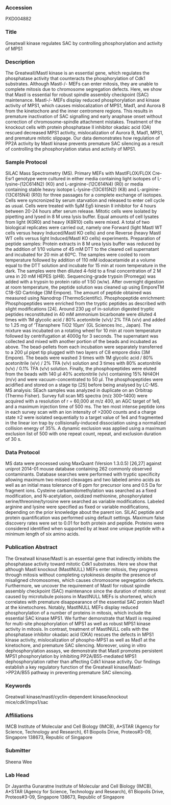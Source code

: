 ### Accession
PXD004882

### Title
Greatwall kinase regulates SAC by controlling phosphorylation and activity of MPS1

### Description
The Greatwall/Mastl kinase is an essential gene, which regulates the phosphatase activity that counteracts the phosphorylation of Cdk1 substrates. Although Mastl-/- MEFs can enter mitosis, they are unable to complete mitosis due to chromosome segregation defects. Here, we show that Mastl is essential for robust spindle assembly checkpoint (SAC) maintenance. Mastl-/- MEFs display reduced phosphorylation and kinase activity of MPS1, which causes mislocalization of MPS1, Mad1, and Aurora B from the kinetochore and the inner centromere regions. This results in premature inactivation of SAC signalling and early anaphase onset without correction of chromosome-spindle attachment mistakes. Treatment of the knockout cells with protein phosphatase II inhibitor okadaic acid (OA) rescued decreased MPS1 activity, mislocalization of Aurora B, Mad1, MPS1, and premature mitotic slippage. Our data demonstrates how regulation of PP2A activity by Mastl kinase prevents premature SAC silencing as a result of controlling the phosphorylation status and activity of MPS1.

### Sample Protocol
SILAC Mass Spectrometry (MS).   Primary MEFs with MastlFLOX/FLOX Cre-Esr1 genotype were cultured in either media containing light isotopes of L-lysine-(12C614N2) (K0) and L-arginine-(12C614N4) (R0) or media containing stable heavy isotope L-lysine-(13C615N2) (K8) and L-arginine-(13C615N4) (R10) for three passages for a complete exchange of isotopes. Cells were syncronized by serum starvation and released to enter cell cycle as usual. Cells were treated with 5µM Eg5 kinesin II inhibitor for 4 hours between 20-24 hours after serum release. Mitotic cells were isolated by pipetting and lysed in 8 M urea lysis buffer. Equal amounts of cell lysates from light (K0R0) and heavy (K8R10) cells were mixed. A total of two biological replicates were carried out, namely one Forward (light Mastl WT cells versus heavy Induced/Mastl KO cells) and one Reverse (heavy Mastl WT cells versus light Induced/Mastl KO cells) experiments. Preparation of peptide samples: Protein extracts in 8 M urea lysis buffer was reduced by the addition of 1/10 volume of 45 mM DTT to the cleared cell supernatant and incubated for 20 min at 60ºC. The samples were cooled to room temperature followed by addition of 110 mM iodoacetamide at a volume equal to the DTT solution and incubate for 15 min at room temperature in the dark. The samples were then diluted 4-fold to a final concentration of 2 M urea in 20 mM HEPES (pH8). Sequencing-grade trypsin (Promega) was added with a trypsin to protein ratio of 1:50 (w/w). After overnight digestion at room temperature, the peptide solution was cleaned up using EmporeTM C18-SD Cartridge (3M Empore). The amount of peptide obtained was measured using Nanodrop (ThermoScientific). Phosphopeptide enrichment: Phosphopeptides were enriched from the tryptic peptides as described with slight modifications [24]. Around 230 µg of in-solution digested tryptic peptides reconstituted in 40 mM ammonium bicarbonate were diluted 4 times with 1M glycolic acid / 80% acetonitrile (v/v)/ 2% TFA (v/v) and added to 1.25 mg of ‘Titansphere TiO2 10μm’ (GL Sciences Inc., Japan). The mixture was incubated on a rotating wheel for 10 min at room temperature followed by centrifugation at 4000g for 3 seconds.  The supernatant was collected and mixed with another portion of the beads and incubated as above. The bead-pellets from each incubation were separately transferred to a 200 μl pipet tip plugged with two layers of C8 empore disks (3M Empore). The beads were washed 3 times with 1M glycolic acid / 80% acetonitrile (v/v) / 2% TFA (v/v) solution and 3 times with 80% acetonitrile (v/v) / 0.1% TFA (v/v) solution. Finally, the phosphopeptides were eluted from the beads with 140 µl 40% acetonitrile (v/v) containing 15% NH4OH (m/v) and were vacuum-concentrated to 50 μl. The phosphopeptides were acidified and stored on a stage tip [25] before being analysed by LC-MS. MS analysis: SEach samples was analyzed in duplicate on an Orbitrap (Thermo Fisher). Survey full scan MS spectra (m/z 300–1400) were acquired with a resolution of r = 60,000 at m/z 400, an AGC target of 1e6, and a maximum injection time of 500 ms. The ten most intense peptide ions in each survey scan with an ion intensity of >2000 counts and a charge state ≥2 were isolated sequentially to a target value of 1e4 and fragmented in the linear ion trap by collisionally-induced dissociation using a normalized collision energy of 35%. A dynamic exclusion was applied using a maximum exclusion list of 500 with one repeat count, repeat, and exclusion duration of 30 s.

### Data Protocol
MS data were processed using MaxQuant (Version 1.3.0.5) [26,27] against uniprot 2014-01 mouse database containing 262 commonly observed contaminants. Database searches were performed with tryptic specificity allowing maximum two missed cleavages and two labeled amino acids as well as an initial mass tolerance of 6 ppm for precursor ions and 0.5 Da for fragment ions. Cysteine carbamidomethylation was searched as a fixed modification, and N-acetylation, oxidized methionine, phosphorylated serine/threonine/tyrosine were searched as variable modifications. Labeled arginine and lysine were specified as fixed or variable modifications, depending on the prior knowledge about the parent ion. SILAC peptide and protein quantification was performed using default settings. Maximum false discovery rates were set to 0.01 for both protein and peptide. Proteins were considered identified when supported by at least one unique peptide with a minimum length of six amino acids.

### Publication Abstract
The Greatwall kinase/Mastl is an essential gene that indirectly inhibits the phosphatase activity toward mitotic Cdk1 substrates. Here we show that although Mastl knockout (MastlNULL) MEFs enter mitosis, they progress through mitosis without completing cytokinesis despite the presence of misaligned chromosomes, which causes chromosome segregation defects. Furthermore, we uncover the requirement of Mastl for robust spindle assembly checkpoint (SAC) maintenance since the duration of mitotic arrest caused by microtubule poisons in MastlNULL MEFs is shortened, which correlates with premature disappearance of the essential SAC protein Mad1 at the kinetochores. Notably, MastlNULL MEFs display reduced phosphorylation of a number of proteins in mitosis, which include the essential SAC kinase MPS1. We further demonstrate that Mastl is required for multi-site phosphorylation of MPS1 as well as robust MPS1 kinase activity in mitosis. In contrast, treatment of MastlNULL cells with the phosphatase inhibitor okadaic acid (OKA) rescues the defects in MPS1 kinase activity, mislocalization of phospho-MPS1 as well as Mad1 at the kinetochore, and premature SAC silencing. Moreover, using in vitro dephosphorylation assays, we demonstrate that Mastl promotes persistent MPS1 phosphorylation by inhibiting PP2A/B55-mediated MPS1 dephosphorylation rather than affecting Cdk1 kinase activity. Our findings establish a key regulatory function of the Greatwall kinase/Mastl-&gt;PP2A/B55 pathway in preventing premature SAC silencing.

### Keywords
Greatwall kinase/mastl/cyclin-dependent kinase/knockout mice/cdk1/mps1/sac

### Affiliations
IMCB
Institute of Molecular and Cell Biology (IMCB), A*STAR (Agency for Science, Technology and Research), 61 Biopolis Drive, Proteos#3-09, Singapore 138673, Republic of Singapore

### Submitter
Sheena Wee

### Lab Head
Dr Jayantha Gunaratne
Institute of Molecular and Cell Biology (IMCB), A*STAR (Agency for Science, Technology and Research), 61 Biopolis Drive, Proteos#3-09, Singapore 138673, Republic of Singapore


